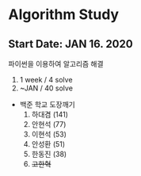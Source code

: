 # Algorithm Study
## Start Date: JAN 16. 2020
파이썬을 이용하여 알고리즘 해결

1. 1 week / 4 solve
2. ~JAN / 40 solve


- 백준 학교 도장깨기
  1. 하대겸 (141)
  2. 안현석 (77)
  3. 이현석 (53)
  4. 안성환 (51)
  5. 한동진 (38)
  6. ~~고한혁~~
